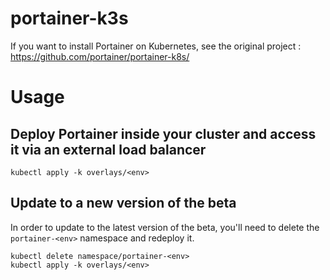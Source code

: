 # portainer-k3s

If you want to install Portainer on Kubernetes, see the original project : https://github.com/portainer/portainer-k8s/

# Usage

## Deploy Portainer inside your cluster and access it via an external load balancer

```
kubectl apply -k overlays/<env>
```

## Update to a new version of the beta

In order to update to the latest version of the beta, you'll need to delete the `portainer-<env>` namespace and redeploy it.

```
kubectl delete namespace/portainer-<env>
kubectl apply -k overlays/<env>
```